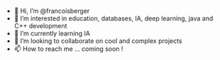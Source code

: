 - 👋 Hi, I’m @francoisberger
- 👀 I’m interested in education, databases, IA, deep learning, java and C++ development
- 🌱 I’m currently learning IA
- 💞️ I’m looking to collaborate on cool and complex projects
- 📫 How to reach me ... coming soon !

<!---
francoisberger/francoisberger is a ✨ special ✨ repository because its `README.md` (this file) appears on your GitHub profile.
You can click the Preview link to take a look at your changes.
--->
